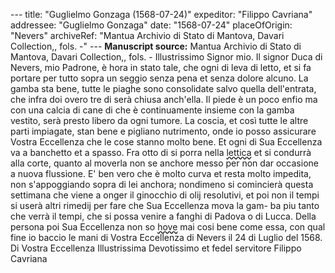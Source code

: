 --- title: "Guglielmo Gonzaga (1568-07-24)" expeditor: "Filippo Cavriana" addressee: "Guglielmo Gonzaga" date: "1568-07-24" placeOfOrigin: "Nevers" archiveRef: "Mantua Archivio di Stato di Mantova, Davari Collection,, fols. -" --- **Manuscript source:** Mantua Archivio di Stato di Mantova, Davari Collection,, fols. - Illustrissimo Signor mio. Il signor Duca di Nevers, mio Padrone, è hora in stato tale, che ogni di leva di letto, et si fa portare per tutto sopra un seggio senza pena et senza dolore alcuno. La gamba sta bene, tutte le piaghe sono consolidate salvo quella dell'entrata, che infra doi overo tre di serà chiusa anch'ella. Il piede è un poco enfio ma con una calcia di cane di che è continuamente insieme con la gamba vestito, serà presto libero da ogni tumore. La coscia, et così tutte le altre parti impiagate, stan bene e pigliano nutrimento, onde io posso assicurare Vostra Eccellenza che le cose stanno molto bene. Et ogni di Sua Eccellenza va a banchetto et a spasso. Fra otto di si porra nella <span style="text-decoration: underline wavy;">lettica</span> et si condurrà alla corte, quanto al moverla non se anchore messo per non dar occasione a nuova flussione. E' ben vero che è molto curva et resta molto impedita, non s'appoggiando sopra di lei anchora; nondimeno si comincierà questa settimana che viene a onger il ginocchio di olij resolutivi, et poi non il tempi si userà altri rimedij per fare che Sua Eccellenza mova la gam- ba piu tanto che verrà il tempi, che si possa venire a fanghi di Padova o di Lucca. Della persona poi Sua Eccellenza non so <span style="text-decoration: underline wavy;">hove</span> mai cosi bene come essa, con qual fine io baccio le mani di Vostra Eccellenza di Nevers il 24 di Luglio del 1568. Di Vostra Eccellenza Illustrissima Devotissimo et fedel servitore Filippo Cavriana